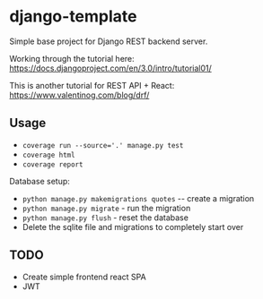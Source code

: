 # django-template

Simple base project for Django REST backend server.

Working through the tutorial here: <https://docs.djangoproject.com/en/3.0/intro/tutorial01/>

This is another tutorial for REST API + React: <https://www.valentinog.com/blog/drf/>

## Usage

* `coverage run --source='.' manage.py test`
* `coverage html`
* `coverage report`

Database setup:

* `python manage.py makemigrations quotes` -- create a migration
* `python manage.py migrate` - run the migration
* `python manage.py flush` - reset the database
* Delete the sqlite file and migrations to completely start over

## TODO

* Create simple frontend react SPA
* JWT